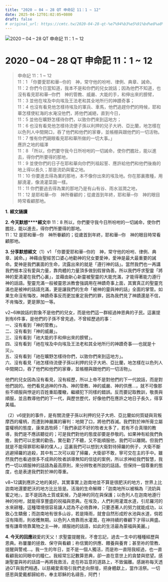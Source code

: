 ```yaml
---
title: "2020 – 04 – 28 QT 申命記 11：1 ~ 12"
date: 2025-04-12T01:02:05+0800
draft: false
# original_url: https://cmtc.tw/2020-04-28-qt-%e7%94%b3%e5%91%bd%e8%a8%98-11%ef%bc%9a1-12
---
```


![2020 – 04 – 28 QT 申命記 11：1 ~ 12](/images/qt.jpg   "2020 – 04 – 28 QT 申命記 11：1 ~ 12")

# 2020 – 04 – 28 QT 申命記 11：1 ~ 12

> 申命記 11：1 ~ 12  
> 11：1 「你要愛耶和華─你的　神，常守他的吩咐、律例、典章、誡命。  
> 11：2 你們今日當知道，我本不是和你們的兒女說話；因為他們不知道，也沒有看見耶和華─你們　神的管教、威嚴、大能的手，和伸出來的膀臂，  
> 11：3 並他在埃及中向埃及王法老和其全地所行的神蹟奇事；  
> 11：4 也沒有看見他怎樣待埃及的軍兵、車馬，他們追趕你們的時候，耶和華怎樣使紅海的水淹沒他們，將他們滅絕，直到今日，  
> 11：5 並他在曠野怎樣待你們，以致你們來到這地方；  
> 11：6 也沒有看見他怎樣待流便子孫以利押的兒子大坍、亞比蘭，地怎樣在以色列人中間開口，吞了他們和他們的家眷，並帳棚與跟他們的一切活物。  
> 11：7 惟有你們親眼看見耶和華所做的一切大事。」  
> 應許之地的福澤  
> 11：8 「所以，你們要守我今日所吩咐的一切誡命，使你們膽壯，能以進去，得你們所要得的那地，  
> 11：9 並使你們的日子在耶和華向你們列祖起誓、應許給他們和他們後裔的地上得以長久；那是流奶與蜜之地。  
> 11：10 你要進去得為業的那地，本不像你出來的埃及地。你在那裏撒種，用腳澆灌，像澆灌菜園一樣。  
> 11：11 你們要過去得為業的那地乃是有山有谷、雨水滋潤之地，  
> 11：12 是耶和華─你　神所眷顧的；從歲首到年終，耶和華─你　神的眼目時常看顧那地。

**1.** **經文誦讀**

**2. 今天默想****經文**申 11：8 所以，你們要守我今日所吩咐的一切誡命，使你們膽壯，能以進去，得你們所要得的那地。  
11：12 是耶和華─你　神所眷顧的；從歲首到年終，耶和華─你　神的眼目時常看顧那地。

**3. 分享默想經文**（1）v1 「你要愛耶和華─你的　神，常守他的吩咐、律例、典章、誡命。」神藉由聖經苦口婆心地勸神的兒女要愛神，愛神是最大最重要的誡命。愛神是我們裏面的生命，流露出來的就是「遵行神的話」。當然我們也一再講我們根本沒有愛與力量，靠肉體的力量頂多做到假冒偽善。所以我們呼求聖靈「將神的愛澆灌在我們心裏」，並藉由新心新靈被聖靈的大能充滿，才能得著能力遵行神的話語。聖靈充滿一般被靈恩派教會強調用在神蹟奇事上面，其實真正的聖靈充滿也是被神的話語充滿，更是讓我們的生命「被神的靈與神的話」全面的掌管。如果生命沒有悔改，神蹟奇事反而更加重定我們的罪，因為我們見了神蹟還是不信，不肯悔改，更是罪加一等。

v2\~6神說話的對象不是他們的兒女，而是他們這一群經過神恩典的子民。這裏提到有6件事，是他們的子孫不曾見過，不曾經歷過的事：  
一、沒有看到「神的管教」。  
二、沒有看到「神的威嚴」。  
三、沒有看到「祂大能的手和伸出來的膀臂」。  
四、沒有看到「祂在埃及中向埃及王法老和其全地所行的神蹟奇事──也就是十災」。  
五、沒有看到「祂在曠野怎樣待你們，以致你們來到這地方」。  
六、沒有看見「祂怎樣待流便子孫以利押的兒子大坍、亞比蘭，地怎樣在以色列人中間開口，吞了他們和他們的家眷，並帳棚與跟他們的一切活物」。

他們的兒女因為沒有看見，沒有經歷，所以上帝不是對他們的下一代說話，而是對他們說的。他們看見過神的作為、神的管教、神的威嚴、神的供應…，就不可像那些不順服與悖逆的百姓重蹈覆轍，繼續犯下同樣的錯誤。反而要記取教訓，敬畏與順服，並且教導他們的下一代，與歷世歷代，好像他們在應許之地日子長久，得享美福。

（2）v6提到的事件，是有關流便子孫以利押的兒子大坍、亞比蘭如何質疑與背叛摩西的權柄，而遭到神嚴厲的審判：地開了口，將他們吞滅。我們對於神所膏立屬靈權柄的態度，康來昌牧師：「我們承認不好的牧者太多了，若有不合真理的教導，我們是不應該聽從的；可是我們對他的態度卻要是恭敬的。如果神有給我們負擔，我們可以忠實的勸告。實在勸了不聽，又不能順服他，我們可以離開。但我們就是不能得罪耶和華的僕人。」這裏我們可以想到大衛對待掃羅的例子，大衛不斷逃避掃羅的追殺，其中有二次可以殺了掃羅，大衛卻不敢，寧可交在主的手中。雖然我們也看過很多不成熟的牧者誤導無知的信徒的案例，所以求神給我們智慧，我們一切以順服神的話語為最高原則，來分辨牧者所說的話語。但保持一個尊重的態度，也是表達我們對於神的尊重。

v8\~12講到應許之地的美好。其實事實上迦南地並不算是很肥沃的地方，世界上比迦南地還要肥沃的地方比比皆是。活潑的生命解釋：「迦南地所以被稱為『流奶與蜜之地』，並不是因為土質或氣候，乃是神的同在與保護；以色列人在迦南地遵行神的吩咐，就能得享豐盛的祝福與恩典。在埃及，人們利用灌溉水道，引尼羅河的水來耕種，這種環境很容易讓人認為不必倚靠神，只要憑著人的努力就能成功，以致心生驕傲；而迦南地有很多山谷，若是降雨，就會自然形成貯水池與水道，倘若沒有降雨，則收穫無期。以色列人倚靠雨水灌溉，在神持續的眷顧下才得以興盛。惟有謙卑倚靠萬物之主—神，順服祂的話語，如此的生活最為蒙福與美麗。」

**4. 今天的回應**親愛的天父！求聖靈提醒我，不會忘記，過去一生中的種種經歷與恩典。祢屢屢的拯救、保守與看顧；祢信實的供應、餵養與養育；甚至祢的管教、提醒與警戒…。我一生的年日，並不是一個人獨活，而是祢一直陪我經過，也一直看顧我如同眼中的瞳仁。我經常忘記數算恩典，卻一直在意世上的貪婪與慾望。感謝聖靈與祢的話語一再將我救活，走在祢旨意的道路上，不致偏離。感謝祢每天透過QT與我們相遇，以慈繩愛索吸引我們走向祭壇，把身體獻上，當作活祭。一切感恩與愛戴都歸給祢，奉主耶穌的名禱告，阿們！
